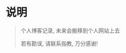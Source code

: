 <!--
 * @Description: 
 * @Version: 1.0
 * @Autor: DaLao
 * @Email:  
 * @Date: 2021-01-25 22:38:32
 * @LastEditors: DaLao
 * @LastEditTime: 2022-03-27 21:31:39
-->

# 说明

> 个人博客记录, 未来会搬移到个人网站上去
>
> 若有勘误, 请联系指教, 万分感谢!